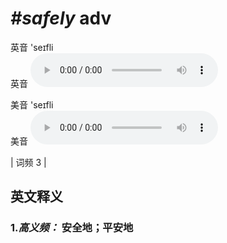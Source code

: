 # ***\#safely*** adv
英音 'seɪfli  
英音
<audio src="./media/safely-B.aac" controls="controls"></audio>

美音 'seɪfli  
美音
<audio src="./media/safely.aac" controls="controls"></audio>



| 词频 3 |  

英文释义
---
### 1.*高义频：* **安全地；平安地**  


